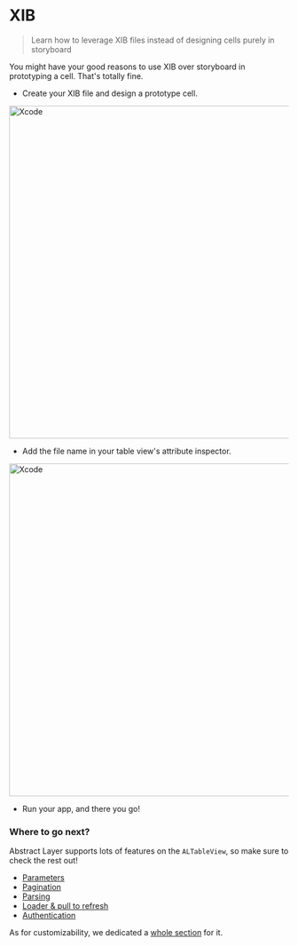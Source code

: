 # XIB

> Learn how to leverage XIB files instead of designing cells purely in storyboard

You might have your good reasons to use XIB over storyboard in prototyping a cell. That's totally fine.

* Create your XIB file and design a prototype cell.

<img width="600" alt="Xcode" src="../menu/table-view/attachments/table-view-xib.png">

* Add the file name in your table view's attribute inspector.

<img width="600" alt="Xcode" src="../menu/table-view/attachments/table-view-xib-xcode.png">

* Run your app, and there you go!

### Where to go next?

Abstract Layer supports lots of features on the `ALTableView`, so make sure to check the rest out!

* [Parameters](/menu/table-view/parameters)
* [Pagination](/menu/table-view/pagination)
* [Parsing](/menu/table-view/parsing)
* [Loader & pull to refresh](/menu/table-view/loader)
* [Authentication](/menu/table-view/authentication)

As for customizability, we dedicated a [whole section](/menu/table-view/custom-cases) for it.